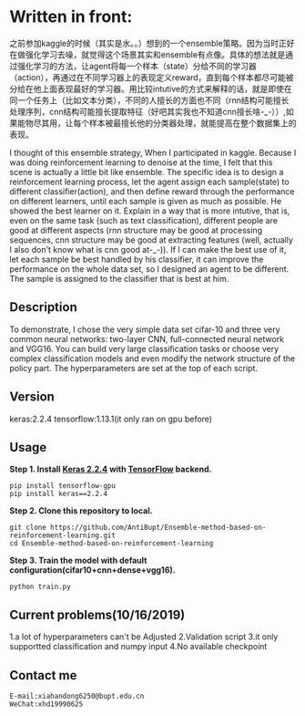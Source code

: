 # Written in front:
之前参加kaggle的时候（其实是水。。）想到的一个ensemble策略。因为当时正好在做强化学习去噪，就觉得这个场景其实和ensemble有点像。具体的想法就是通过强化学习的方法，让agent将每一个样本（state）分给不同的学习器（action），再通过在不同学习器上的表现定义reward，直到每个样本都尽可能被分给在他上面表现最好的学习器。用比较intutive的方式来解释的话，就是即使在同一个任务上（比如文本分类），不同的人擅长的方面也不同（rnn结构可能擅长处理序列，cnn结构可能擅长提取特征（好吧其实我也不知道cnn擅长啥-_-））,如果能物尽其用，让每个样本被最擅长他的分类器处理，就能提高在整个数据集上的表现。

I thought of this ensemble strategy, When I participated in kaggle. Because I was doing reinforcement learning to denoise at the time, I felt that this scene is actually a little bit like ensemble. The specific idea is to design a reinforcement learning process, let the agent assign each sample(state) to different classifier(action), and then define reward through the performance on different learners, until each sample is given as much as possible. He showed the best learner on it. Explain in a way that is more intutive, that is, even on the same task (such as text classification), different people are good at different aspects (rnn structure may be good at processing sequences, cnn structure may be good at extracting features (well, actually I also don't know what is cnn good at-_-)). If I can make the best use of it, let each sample be best handled by his classifier, it can improve the performance on the whole data set, so I designed an agent to be different. The sample is assigned to the classifier that is best at him.
## Description
To demonstrate, I chose the very simple data set cifar-10 and three very common neural networks: two-layer CNN, full-connected neural network and VGG16. You can build very large classification tasks or choose very complex classification models and even modify the network structure of the policy part. The hyperparameters are set at the top of each script.
## Version
keras:2.2.4
tensorflow:1.13.1(it only ran on gpu before)
## Usage
**Step 1.
Install [Keras 2.2.4](https://github.com/fchollet/keras) 
with [TensorFlow](https://github.com/tensorflow/tensorflow) backend.**
```
pip install tensorflow-gpu
pip install keras==2.2.4
```

**Step 2. Clone this repository to local.**
```
git clone https://github.com/AntiBupt/Ensemble-method-based-on-reinforcement-learning.git
cd Ensemble-method-based-on-reinforcement-learning
```
**Step 3. Train the model with default configuration(cifar10+cnn+dense+vgg16).**
```
python train.py
```
## Current problems(10/16/2019)
1.a lot of hyperparameters can't be Adjusted 
2.Validation script
3.it only supportted classification and numpy input
4.No available checkpoint 
## Contact me
```
E-mail:xiahandong6250@bupt.edu.cn
WeChat:xhd19990625
```
